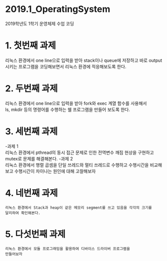 # 2019.1_OperatingSystem
2019학년도 1학기 운영체제 수업 코딩

# 1. 첫번째 과제  
  리눅스 환경에서 one line으로 입력을 받아 stack이나 queue에 저장하고 바로
  output 시키는 프로그램을 코딩해보면서 리눅스 환경에 적응해보도록 한다.  


# 2. 두번째 과제  
  리눅스 환경에서 one line으로 입력을 받아 fork와 exec 계열 함수를 사용해서  
	ls, mkdir 등의 명령어를 수행하는 쉘 프로그램을 만들어 보도록 한다.  
  
# 3. 세번째 과제  
-과제 1  
  리눅스 환경에서 pthread의 동시 접근 문제로 인한 전역변수 깨짐 현상을 구현하고 mutex로 
	문제를 해결해본다.
-과제 2  
	리눅스 환경에서 행렬 곱셈을 단일 쓰레드와 멀티 쓰레드로 수행하고 수행시간을
	비교해보고 수행시간이 차이나는 원인에 대해 고찰해보자
  
# 4. 네번째 과제  
	리눅스 환경에서 Stack과 heap이 같은 메모리 segment를 쓰고 있음을 각각의 크기를  
	달리하여 확인해본다.  
  
# 5. 다섯번째 과제  
	리눅스 환경에서 모듈 프로그래밍을 활용하여 디바이스 드라이버 프로그램을  
	만들어보자

